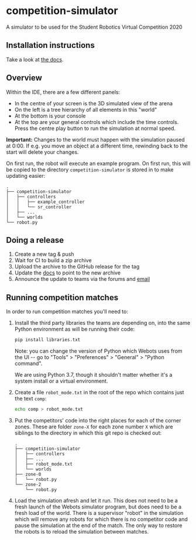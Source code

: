 # competition-simulator

A simulator to be used for the Student Robotics Virtual Competition 2020

## Installation instructions

Take a look at [the docs](https://studentrobotics.org/docs/competition-simulator/#installation).

## Overview

Within the IDE, there are a few different panels:

- In the centre of your screen is the 3D simulated view of the arena
- On the left is a tree hierarchy of all elements in this "world"
- At the bottom is your console
- At the top are your general controls which include the time controls. Press the centre play button to run the simulation at normal speed.

**Important:** Changes to the world must happen with the simulation paused at 0:00. If e.g. you move an object at a different time, rewinding back to the start will delete your changes.

On first run, the robot will execute an example program. On first run, this will be copied to the directory `competition-simulator` is stored in to make updating easier:

``` plain
.
├── competition-simulator
│   ├── controllers
│   │   ├── example_controller
│   │   └── sr_controller
│   ├── ...
│   └── worlds
└── robot.py
```

## Doing a release

1. Create a new tag & push
2. Wait for CI to build a zip archive
3. Upload the archive to the GitHub release for the tag
4. Update the [docs](https://github.com/srobo/docs) to point to the new archive
5. Announce the update to teams via the forums and [email](https://github.com/srobo/team-emails)

## Running competition matches

In order to run competition matches you'll need to:

1. Install the third party libraries the teams are depending on, into the same
   Python environment as will be running their code:

    ``` bash
    pip install libraries.txt
    ```

   Note: you can change the version of Python which Webots uses from the UI --
   go to "Tools" > "Preferences" > "General" > "Python command".

   We are using Python 3.7, though it shouldn't matter whether it's a system
   install or a virtual environment.

2. Create a file `robot_mode.txt` in the root of the repo which contains just
   the text `comp`:

    ``` bash
    echo comp > robot_mode.txt
    ```

3. Put the competitors' code into the right places for each of the corner zones.
   These are folder `zone-X` for each zone number `X` which are siblings to the
   directory in which this git repo is checked out:

    ``` plain
    .
    ├── competition-simulator
    │   ├── controllers
    │   ├── ...
    │   ├── robot_mode.txt
    │   └── worlds
    ├── zone-0
    |   └── robot.py
    └── zone-2
        └── robot.py
    ```

4. Load the simulation afresh and let it run. This does not need to be a fresh
   launch of the Webots simulator program, but does need to be a fresh load of
   the world.
   There is a supervisor "robot" in the simulation which will remove any robots
   for which there is no competitor code and pause the simulation at the end of
   the match. The only way to restore the robots is to reload the simulation
   between matches.
